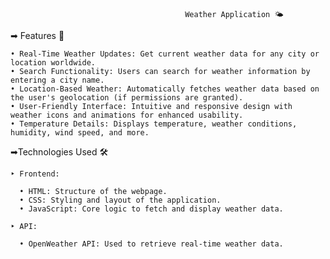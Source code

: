                                            Weather Application 🌤️
➡ Features 🚀

    • Real-Time Weather Updates: Get current weather data for any city or location worldwide.
    • Search Functionality: Users can search for weather information by entering a city name.
    • Location-Based Weather: Automatically fetches weather data based on the user's geolocation (if permissions are granted).
    • User-Friendly Interface: Intuitive and responsive design with weather icons and animations for enhanced usability.
    • Temperature Details: Displays temperature, weather conditions, humidity, wind speed, and more.
    
➡Technologies Used 🛠️

    ‣ Frontend:
    
      • HTML: Structure of the webpage.
      • CSS: Styling and layout of the application.
      • JavaScript: Core logic to fetch and display weather data.
      
    ‣ API:
    
      • OpenWeather API: Used to retrieve real-time weather data.
